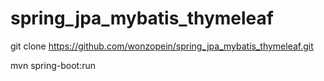 # spring_jpa_mybatis_thymeleaf


git clone https://github.com/wonzopein/spring_jpa_mybatis_thymeleaf.git

mvn spring-boot:run